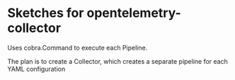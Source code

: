 # Sketches for opentelemetry-collector

Uses cobra.Command to execute each Pipeline.

The plan is to create a Collector, 
which creates a separate pipeline for each YAML configuration
